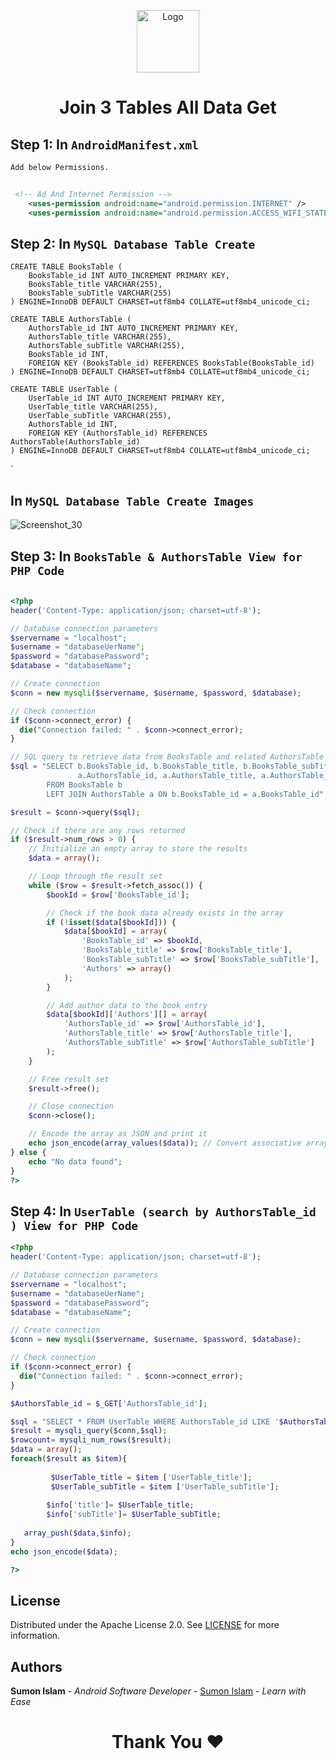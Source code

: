

<p align="center">
  <a href="https://github.com/SumonSoftware">
    <img src="https://avatars.githubusercontent.com/u/168503949?s=400&u=0b6844ac4b6e0cba4ee7011daa2a1226deb0faff&v=4" alt="Logo" width="100" height="100">
  </a> 
   
<h1 align='center'>Join 3 Tables All Data Get</h1>

<!-- 
<h3 align='center'>
    <a href="https://www.youtube.com/watch?v=Sgkp46GS6rk">Watch Video</a> for Runtime Storage Permissions.  
</h3> -->
</p>



## Step 1: In `AndroidManifest.xml` <br>

`Add below Permissions.`
```xml
   
 <!-- Ad And Internet Permission -->
    <uses-permission android:name="android.permission.INTERNET" />
    <uses-permission android:name="android.permission.ACCESS_WIFI_STATE" />

```
## Step 2: In `MySQL Database Table Create` <br>

```mysqldatabase
CREATE TABLE BooksTable (
    BooksTable_id INT AUTO_INCREMENT PRIMARY KEY,
    BooksTable_title VARCHAR(255),
    BooksTable_subTitle VARCHAR(255)
) ENGINE=InnoDB DEFAULT CHARSET=utf8mb4 COLLATE=utf8mb4_unicode_ci;

CREATE TABLE AuthorsTable (
    AuthorsTable_id INT AUTO_INCREMENT PRIMARY KEY,
    AuthorsTable_title VARCHAR(255),
    AuthorsTable_subTitle VARCHAR(255),
    BooksTable_id INT,
    FOREIGN KEY (BooksTable_id) REFERENCES BooksTable(BooksTable_id)
) ENGINE=InnoDB DEFAULT CHARSET=utf8mb4 COLLATE=utf8mb4_unicode_ci;

CREATE TABLE UserTable (
    UserTable_id INT AUTO_INCREMENT PRIMARY KEY,
    UserTable_title VARCHAR(255),
    UserTable_subTitle VARCHAR(255),
    AuthorsTable_id INT,
    FOREIGN KEY (AuthorsTable_id) REFERENCES AuthorsTable(AuthorsTable_id)
) ENGINE=InnoDB DEFAULT CHARSET=utf8mb4 COLLATE=utf8mb4_unicode_ci;

```
`
## In `MySQL Database Table Create Images` <br>
![Screenshot_30](https://github.com/SumonSoftware/Join3Tables-All-Data-Get-/assets/168503949/4964cdd4-77d3-44fd-a04e-cd261fc891d1)



## Step 3: In `BooksTable & AuthorsTable View for PHP Code` <br>

```php

<?php
header('Content-Type: application/json; charset=utf-8');

// Database connection parameters
$servername = "localhost";
$username = "databaseUerName";
$password = "databasePassword";
$database = "databaseName";

// Create connection
$conn = new mysqli($servername, $username, $password, $database);

// Check connection
if ($conn->connect_error) {
  die("Connection failed: " . $conn->connect_error);
}

// SQL query to retrieve data from BooksTable and related AuthorsTable data
$sql = "SELECT b.BooksTable_id, b.BooksTable_title, b.BooksTable_subTitle,
               a.AuthorsTable_id, a.AuthorsTable_title, a.AuthorsTable_subTitle
        FROM BooksTable b 
        LEFT JOIN AuthorsTable a ON b.BooksTable_id = a.BooksTable_id";

$result = $conn->query($sql);

// Check if there are any rows returned
if ($result->num_rows > 0) {
    // Initialize an empty array to store the results
    $data = array();

    // Loop through the result set
    while ($row = $result->fetch_assoc()) {
        $bookId = $row['BooksTable_id'];

        // Check if the book data already exists in the array
        if (!isset($data[$bookId])) {
            $data[$bookId] = array(
                'BooksTable_id' => $bookId,
                'BooksTable_title' => $row['BooksTable_title'],
                'BooksTable_subTitle' => $row['BooksTable_subTitle'],
                'Authors' => array()
            );
        }

        // Add author data to the book entry
        $data[$bookId]['Authors'][] = array(
            'AuthorsTable_id' => $row['AuthorsTable_id'],
            'AuthorsTable_title' => $row['AuthorsTable_title'],
            'AuthorsTable_subTitle' => $row['AuthorsTable_subTitle']
        );
    }

    // Free result set
    $result->free();

    // Close connection
    $conn->close();

    // Encode the array as JSON and print it
    echo json_encode(array_values($data)); // Convert associative array to sequential array
} else {
    echo "No data found";
}
?>


```


## Step 4: In `UserTable (search by AuthorsTable_id ) View for PHP Code` <br>

```php
<?php
header('Content-Type: application/json; charset=utf-8');

// Database connection parameters
$servername = "localhost";
$username = "databaseUerName";
$password = "databasePassword";
$database = "databaseName";

// Create connection
$conn = new mysqli($servername, $username, $password, $database);

// Check connection
if ($conn->connect_error) {
  die("Connection failed: " . $conn->connect_error);
}

$AuthorsTable_id = $_GET['AuthorsTable_id'];

$sql = "SELECT * FROM UserTable WHERE AuthorsTable_id LIKE '$AuthorsTable_id' "; 
$result = mysqli_query($conn,$sql);
$rowcount= mysqli_num_rows($result);
$data = array();
foreach($result as $item){
    
         $UserTable_title = $item ['UserTable_title'];
         $UserTable_subTitle = $item ['UserTable_subTitle'];
         
        $info['title']= $UserTable_title;
        $info['subTitle']= $UserTable_subTitle;
 
   array_push($data,$info);
}
echo json_encode($data);

?>


```

## License

Distributed under the Apache License 2.0. See <a href="https://github.com/SumonSoftware/mone-tag/blob/main/LICENSE">LICENSE</a> for more information.


## Authors

**Sumon Islam** - *Android Software Developer* - <a href="https://github.com/SumonSoftware">Sumon Islam</a> - *Learn with Ease*

<h1 align="center">Thank You ❤️</h1>





